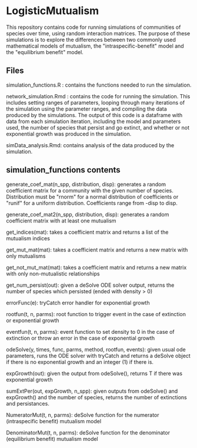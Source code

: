 # LogisticMutualism

This repository contains code for running simulations of communities of species over time, using random interaction matrices. The purpose of these simulations is to explore the differences between two commonly used mathematical models of mutualism, the "intraspecific-benefit" model and the "equilibrium benefit" model. 

## Files
simulation_functions.R : contains the functions needed to run the simulation. 

network_simulation.Rmd : contains the code for running the simulation. This includes setting ranges of parameters, looping through many iterations of the simulation using the parameter ranges, and compiling the data produced by the simulations. The output of this code is a dataframe with data from each simulation iteration, including the model and parameters used, the number of species that persist and go extinct, and whether or not exponential growth was produced in the simulation.

simData_analysis.Rmd: contains analysis of the data produced by the simulation.

## simulation_functions contents
generate_coef_mat(n_spp, distribution, disp): generates a random coefficient matrix for a community with the given number of species. Distribution must be "rnorm" for a normal distribution of coefficients or "runif" for a uniform distribution. Coefficients range from -disp to disp.
        
generate_coef_mat2(n_spp, distribution, disp): generates a random coefficient matrix with at least one mutualism
   
get_indices(mat): takes a coefficient matrix and returns a list of the mutualism indices

get_mut_mat(mat): takes a coefficient matrix and returns a new matrix with only mutualisms

get_not_mut_mat(mat): takes a coefficient matrix and returns a new matrix with only non-mutualistic relationships

get_num_persist(out): given a deSolve ODE solver output, returns the number of species which persisted (ended with density > 0)

errorFunc(e): tryCatch error handler for exponential growth

rootfun(t, n, parms): root function to trigger event in the case of extinction or exponential growth

eventfun(t, n, parms): event function to set density to 0 in the case of extinction or throw an error in the case of exponential growth

odeSolve(y, times, func, parms, method, rootfun, events): given usual ode parameters, runs the ODE solver with tryCatch and returns a deSolve object if there is no exponential growth and an integer (1) if there is.

expGrowth(out): given the output from odeSolve(), returns T if there was exponential growth

sumExtPer(out, expGrowth, n_spp): given outputs from odeSolve() and expGrowth() and the number of species, returns the number of extinctions and persistances.

NumeratorMut(t, n, parms): deSolve function for the numerator (intraspecific benefit) mutualism model

DenominatorMut(t, n, parms): deSolve function for the denominator (equilibrium benefit) mutualism model
    
    
    
